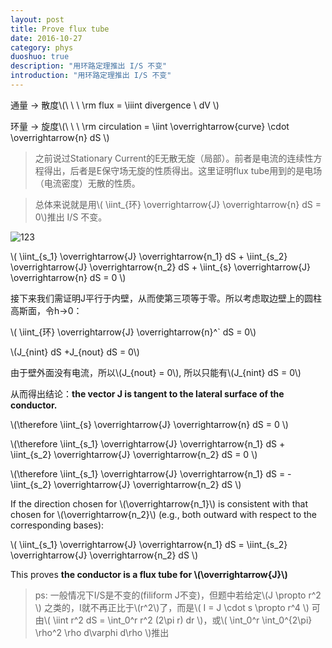```yaml
---
layout: post
title: Prove flux tube
date: 2016-10-27
category: phys
duoshuo: true
description: "用环路定理推出 I/S 不变"
introduction: "用环路定理推出 I/S 不变"
---
```


通量 -> 散度\\(\ \ \ 
\rm flux = \iiint divergence \ dV
\\)

环量 -> 旋度\\(\ \ \ 
\rm circulation = \iint \overrightarrow{curve} \cdot \overrightarrow{n} dS
\\)

> 之前说过Stationary Current的E无散无旋（局部）。前者是电流的连续性方程得出，后者是E保守场无旋的性质得出。这里证明flux tube用到的是电场（电流密度）无散的性质。

> 总体来说就是用\\( \iint_{环}  \overrightarrow{J} \overrightarrow{n} dS = 0\\)推出 I/S 不变。

![123](http://ww4.sinaimg.cn/mw690/8db2c8cbgw1f9q4isj67kj20tc09ggmb.jpg)

\\(
\iint_{s_1} \overrightarrow{J} \overrightarrow{n_1} dS + \iint_{s_2} \overrightarrow{J} \overrightarrow{n_2} dS + \iint_{s} \overrightarrow{J} \overrightarrow{n} dS = 0
\\)

接下来我们需证明J平行于内壁，从而使第三项等于零。所以考虑取边壁上的圆柱高斯面，令h->0：

\\( \iint_{环}  \overrightarrow{J} \overrightarrow{n}^` dS = 0\\)


\\(J_{nint} dS +J_{nout}  dS = 0\\)

由于壁外面没有电流，所以\\(J_{nout} = 0\\), 所以只能有\\(J_{nint} dS = 0\\)

从而得出结论：**the vector J is tangent to the lateral surface of the conductor.**

\\(\therefore \iint_{s} \overrightarrow{J} \overrightarrow{n} dS = 0
\\)

\\(\therefore
\iint_{s_1} \overrightarrow{J} \overrightarrow{n_1} dS + \iint_{s_2} \overrightarrow{J} \overrightarrow{n_2} dS = 0
\\)

\\(\therefore
\iint_{s_1} \overrightarrow{J} \overrightarrow{n_1} dS = - \iint_{s_2} \overrightarrow{J} \overrightarrow{n_2} dS
\\)

If the direction chosen for \\(\overrightarrow{n_1}\\) is consistent with that chosen for \\(\overrightarrow{n_2}\\) (e.g., both outward with respect to the corresponding bases):

\\(
\iint_{s_1} \overrightarrow{J} \overrightarrow{n_1} dS = \iint_{s_2} \overrightarrow{J} \overrightarrow{n_2} dS
\\)

This proves **the conductor is a flux tube for \\(\overrightarrow{J}\\)**

> ps: 一般情况下I/S是不变的(filiform J不变)，但题中若给定\\(J \propto r^2 \\) 之类的，I就不再正比于\\(r^2\\)了，而是\\( I = J \cdot s \propto r^4 \\) 
可由\\( \iint r^2 dS = \int_0^r r^2 (2\pi r) dr \\)，或\\( \int_0^r \\int_0^{2\pi} \rho^2 \rho d\varphi d\rho \\)推出



